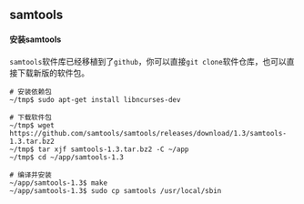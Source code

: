 ## samtools

#### 安装samtools

`samtools`软件库已经移植到了`github`，你可以直接`git clone`软件仓库，也可以直接下载新版的软件包。

```
# 安装依赖包
~/tmp$ sudo apt-get install libncurses-dev

# 下载软件包
~/tmp$ wget https://github.com/samtools/samtools/releases/download/1.3/samtools-1.3.tar.bz2
~/tmp$ tar xjf samtools-1.3.tar.bz2 -C ~/app
~/tmp$ cd ~/app/samtools-1.3

# 编译并安装
~/app/samtools-1.3$ make
~/app/samtools-1.3$ sudo cp samtools /usr/local/sbin
```